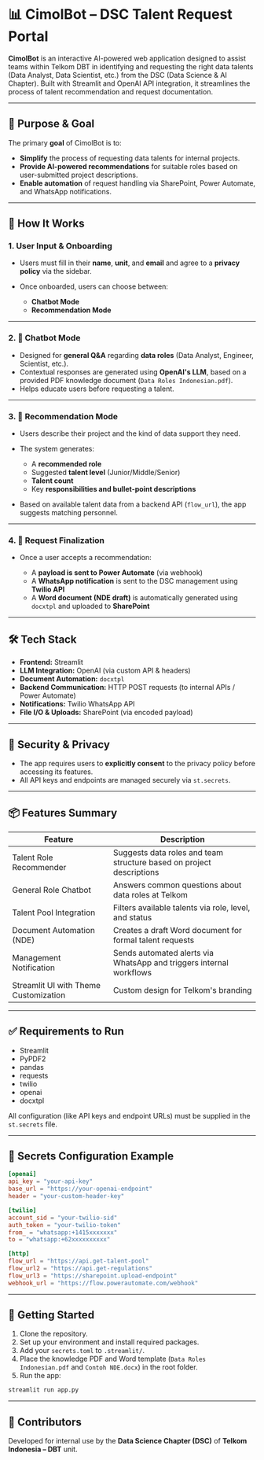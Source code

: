 # 📊 CimolBot – DSC Talent Request Portal

**CimolBot** is an interactive AI-powered web application designed to assist teams within Telkom DBT in identifying and requesting the right data talents (Data Analyst, Data Scientist, etc.) from the DSC (Data Science & AI Chapter). Built with Streamlit and OpenAI API integration, it streamlines the process of talent recommendation and request documentation.

---

## 🎯 Purpose & Goal

The primary **goal** of CimolBot is to:

* **Simplify** the process of requesting data talents for internal projects.
* **Provide AI-powered recommendations** for suitable roles based on user-submitted project descriptions.
* **Enable automation** of request handling via SharePoint, Power Automate, and WhatsApp notifications.

---

## 🧠 How It Works

### 1. **User Input & Onboarding**

* Users must fill in their **name**, **unit**, and **email** and agree to a **privacy policy** via the sidebar.
* Once onboarded, users can choose between:

  * **Chatbot Mode**
  * **Recommendation Mode**

---

### 2. 🧾 Chatbot Mode

* Designed for **general Q\&A** regarding **data roles** (Data Analyst, Engineer, Scientist, etc.).
* Contextual responses are generated using **OpenAI's LLM**, based on a provided PDF knowledge document (`Data Roles Indonesian.pdf`).
* Helps educate users before requesting a talent.

---

### 3. 🤖 Recommendation Mode

* Users describe their project and the kind of data support they need.
* The system generates:

  * A **recommended role**
  * Suggested **talent level** (Junior/Middle/Senior)
  * **Talent count**
  * Key **responsibilities and bullet-point descriptions**
* Based on available talent data from a backend API (`flow_url`), the app suggests matching personnel.

---

### 4. 📩 Request Finalization

* Once a user accepts a recommendation:

  * A **payload is sent to Power Automate** (via webhook)
  * A **WhatsApp notification** is sent to the DSC management using **Twilio API**
  * A **Word document (NDE draft)** is automatically generated using `docxtpl` and uploaded to **SharePoint**

---

## 🛠️ Tech Stack

* **Frontend:** Streamlit
* **LLM Integration:** OpenAI (via custom API & headers)
* **Document Automation:** `docxtpl`
* **Backend Communication:** HTTP POST requests (to internal APIs / Power Automate)
* **Notifications:** Twilio WhatsApp API
* **File I/O & Uploads:** SharePoint (via encoded payload)

---

## 🔐 Security & Privacy

* The app requires users to **explicitly consent** to the privacy policy before accessing its features.
* All API keys and endpoints are managed securely via `st.secrets`.

---

## 📦 Features Summary

| Feature                               | Description                                                          |
| ------------------------------------- | -------------------------------------------------------------------- |
| Talent Role Recommender               | Suggests data roles and team structure based on project descriptions |
| General Role Chatbot                  | Answers common questions about data roles at Telkom                  |
| Talent Pool Integration               | Filters available talents via role, level, and status                |
| Document Automation (NDE)             | Creates a draft Word document for formal talent requests             |
| Management Notification               | Sends automated alerts via WhatsApp and triggers internal workflows  |
| Streamlit UI with Theme Customization | Custom design for Telkom's branding                                  |

---

## ✅ Requirements to Run

* Streamlit
* PyPDF2
* pandas
* requests
* twilio
* openai
* docxtpl

All configuration (like API keys and endpoint URLs) must be supplied in the `st.secrets` file.

---

## 📁 Secrets Configuration Example

```toml
[openai]
api_key = "your-api-key"
base_url = "https://your-openai-endpoint"
header = "your-custom-header-key"

[twilio]
account_sid = "your-twilio-sid"
auth_token = "your-twilio-token"
from_ = "whatsapp:+1415xxxxxxx"
to = "whatsapp:+62xxxxxxxxxx"

[http]
flow_url = "https://api.get-talent-pool"
flow_url2 = "https://api.get-regulations"
flow_url3 = "https://sharepoint.upload-endpoint"
webhook_url = "https://flow.powerautomate.com/webhook"
```

---

## 🚀 Getting Started

1. Clone the repository.
2. Set up your environment and install required packages.
3. Add your `secrets.toml` to `.streamlit/`.
4. Place the knowledge PDF and Word template (`Data Roles Indonesian.pdf` and `Contoh NDE.docx`) in the root folder.
5. Run the app:

```bash
streamlit run app.py
```

---

## 👥 Contributors

Developed for internal use by the **Data Science Chapter (DSC)** of **Telkom Indonesia – DBT** unit.
